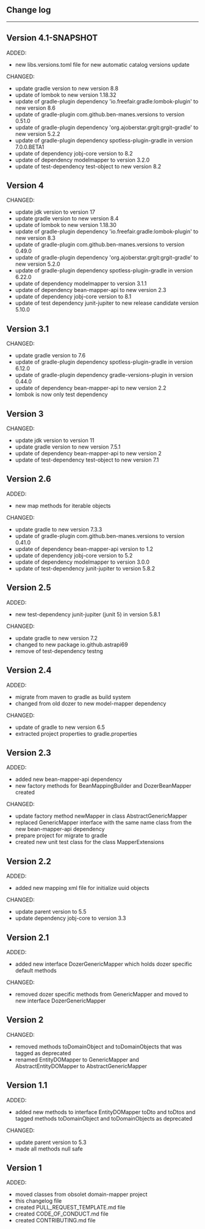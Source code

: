 ## Change log
----------------------

Version 4.1-SNAPSHOT
-------------

ADDED:

- new libs.versions.toml file for new automatic catalog versions update

CHANGED:

- update gradle version to new version 8.8
- update of lombok to new version 1.18.32
- update of gradle-plugin dependency 'io.freefair.gradle:lombok-plugin' to new version 8.6
- update of gradle-plugin com.github.ben-manes.versions to version 0.51.0
- update of gradle-plugin dependency 'org.ajoberstar.grgit:grgit-gradle' to new version 5.2.2
- update of gradle-plugin dependency spotless-plugin-gradle in version 7.0.0.BETA1
- update of dependency jobj-core version to 8.2
- update of dependency modelmapper to version 3.2.0
- update of test-dependency test-object to new version 8.2

Version 4
-------------

CHANGED:

- update jdk version to version 17
- update gradle version to new version 8.4
- update of lombok to new version 1.18.30
- update of gradle-plugin dependency 'io.freefair.gradle:lombok-plugin' to new version 8.3
- update of gradle-plugin com.github.ben-manes.versions to version 0.49.0
- update of gradle-plugin dependency 'org.ajoberstar.grgit:grgit-gradle' to new version 5.2.0
- update of gradle-plugin dependency spotless-plugin-gradle in version 6.22.0
- update of dependency modelmapper to version 3.1.1
- update of dependency bean-mapper-api to new version 2.3
- update of dependency jobj-core version to 8.1
- update of test dependency junit-jupiter to new release candidate version 5.10.0

Version 3.1
-------------

CHANGED:

- update gradle version to 7.6
- update of gradle-plugin dependency spotless-plugin-gradle in version 6.12.0
- update of gradle-plugin dependency gradle-versions-plugin in version 0.44.0
- update of dependency bean-mapper-api to new version 2.2
- lombok is now only test dependency

Version 3
-------------

CHANGED:

- update jdk version to version 11
- update gradle version to new version 7.5.1
- update of dependency bean-mapper-api to new version 2
- update of test-dependency test-object to new version 7.1

Version 2.6
-------------

ADDED:

- new map methods for iterable objects

CHANGED:

- update gradle to new version 7.3.3
- update of gradle-plugin com.github.ben-manes.versions to version 0.41.0
- update of dependency bean-mapper-api version to 1.2
- update of dependency jobj-core version to 5.2
- update of dependency modelmapper to version 3.0.0
- update of test-dependency junit-jupiter to version 5.8.2

Version 2.5
-------------

ADDED:

- new test-dependency junit-jupiter (junit 5) in version 5.8.1

CHANGED:

- update gradle to new version 7.2
- changed to new package io.github.astrapi69
- remove of test-dependency testng

Version 2.4
-------------

ADDED:

- migrate from maven to gradle as build system
- changed from old dozer to new model-mapper dependency

CHANGED:

- update of gradle to new version 6.5
- extracted project properties to gradle.properties

Version 2.3
-------------

ADDED:

- added new bean-mapper-api dependency
- new factory methods for BeanMappingBuilder and DozerBeanMapper created

CHANGED:

- update factory method newMapper in class AbstractGenericMapper
- replaced GenericMapper interface with the same name class from the new bean-mapper-api dependency
- prepare project for migrate to gradle
- created new unit test class for the class MapperExtensions

Version 2.2
-------------

ADDED:

- added new mapping xml file for initialize uuid objects

CHANGED:

- update parent version to 5.5
- update dependency jobj-core to version 3.3

Version 2.1
-------------

ADDED:

- added new interface DozerGenericMapper which holds dozer specific default methods

CHANGED:

- removed dozer specific methods from GenericMapper and moved to new interface DozerGenericMapper

Version 2
-------------

CHANGED:

- removed methods toDomainObject and toDomainObjects that was tagged as deprecated
- renamed EntityDOMapper to GenericMapper and AbstractEntityDOMapper to AbstractGenericMapper

Version 1.1
-------------

ADDED:

- added new methods to interface EntityDOMapper toDto and toDtos and tagged methods toDomainObject and toDomainObjects as deprecated

CHANGED:

- update parent version to 5.3
- made all methods null safe

Version 1
-------------

ADDED:

- moved classes from obsolet domain-mapper project
- this changelog file
- created PULL_REQUEST_TEMPLATE.md file
- created CODE_OF_CONDUCT.md file
- created CONTRIBUTING.md file
